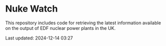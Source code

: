 # Nuke Watch

This repository includes code for retrieving the latest information available on the output of EDF nuclear power plants in the UK.

Last updated: 2024-12-14 03:27